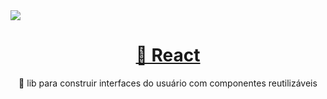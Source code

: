 <img src="[https://img.shields.io/static/v1?label=Blog&message=Rocketseat&color=7159c1&style=for-the-badge&logo=ghost](https://jointecnologia.com.br/wp-content/themes/theme-bones-master/library/images/logo.png)"/>

<h1 align="center">
    <a href="https://pt-br.reactjs.org/">🔗 React</a>
</h1>
<p align="center">🚀 lib para construir interfaces do usuário com componentes reutilizáveis</p>

